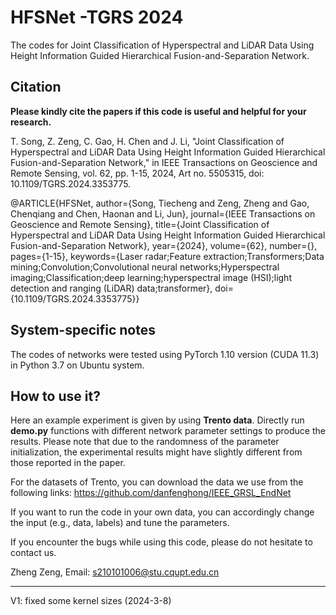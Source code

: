 # HFSNet -TGRS 2024
The codes for Joint Classification of Hyperspectral and LiDAR Data Using Height Information Guided Hierarchical Fusion-and-Separation Network. 

Citation
---------------------

**Please kindly cite the papers if this code is useful and helpful for your research.**

T. Song, Z. Zeng, C. Gao, H. Chen and J. Li, "Joint Classification of Hyperspectral and LiDAR Data Using Height Information Guided Hierarchical Fusion-and-Separation Network," in IEEE Transactions on Geoscience and Remote Sensing, vol. 62, pp. 1-15, 2024, Art no. 5505315, doi: 10.1109/TGRS.2024.3353775.

@ARTICLE{HFSNet,
  author={Song, Tiecheng and Zeng, Zheng and Gao, Chenqiang and Chen, Haonan and Li, Jun},
  journal={IEEE Transactions on Geoscience and Remote Sensing}, 
  title={Joint Classification of Hyperspectral and LiDAR Data Using Height Information Guided Hierarchical Fusion-and-Separation Network}, 
  year={2024},
  volume={62},
  number={},
  pages={1-15},
  keywords={Laser radar;Feature extraction;Transformers;Data mining;Convolution;Convolutional neural networks;Hyperspectral imaging;Classification;deep learning;hyperspectral image (HSI);light detection and ranging (LiDAR) data;transformer},
  doi={10.1109/TGRS.2024.3353775}}

System-specific notes
---------------------
The codes of networks were tested using PyTorch 1.10 version (CUDA 11.3) in Python 3.7 on Ubuntu system.


How to use it?
---------------------
Here an example experiment is given by using **Trento data**. Directly run **demo.py** functions with different network parameter settings to produce the results. Please note that due to the randomness of the parameter initialization, the experimental results might have slightly different from those reported in the paper.

For the datasets of Trento, you can download the data we use from the following links:
https://github.com/danfenghong/IEEE_GRSL_EndNet


If you want to run the code in your own data, you can accordingly change the input (e.g., data, labels) and tune the parameters.

If you encounter the bugs while using this code, please do not hesitate to contact us.
 
Zheng Zeng, Email: s210101006@stu.cqupt.edu.cn
   
****
V1: fixed some kernel sizes (2024-3-8) 
